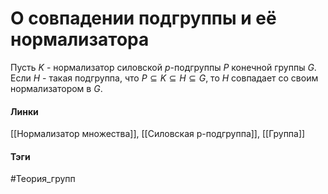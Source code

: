 # О совпадении подгруппы и её нормализатора
Пусть $K$ - нормализатор силовской $p$-подгруппы $P$ конечной группы $G$. Если $H$ - такая подгруппа, что $P\subseteq K\subseteq H\subseteq G$, то $H$ совпадает со своим нормализатором в $G$.

#### Линки 
[[Нормализатор множества]],
[[Силовская p-подгруппа]],
[[Группа]]
#### Тэги 
 #Теория_групп 